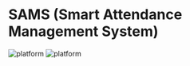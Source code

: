 # SAMS (Smart Attendance Management System)
![platform](https://img.shields.io/badge/python-3.5-blue.svg)
![platform](https://img.shields.io/badge/license-MIT%20License-blue.svg)
